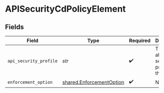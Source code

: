 # APISecurityCdPolicyElement


## Fields

| Field                                                                | Type                                                                 | Required                                                             | Description                                                          |
| -------------------------------------------------------------------- | -------------------------------------------------------------------- | -------------------------------------------------------------------- | -------------------------------------------------------------------- |
| `api_security_profile`                                               | *str*                                                                | :heavy_check_mark:                                                   | The allowed api security profile for the pipeline                    |
| `enforcement_option`                                                 | [shared.EnforcementOption](../../models/shared/enforcementoption.md) | :heavy_check_mark:                                                   | N/A                                                                  |
